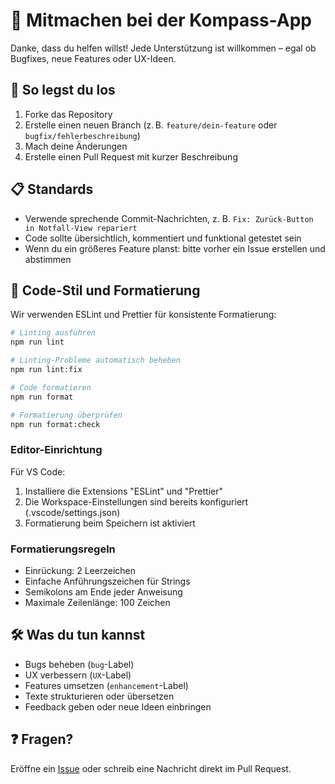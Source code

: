 # 🤝 Mitmachen bei der Kompass-App

Danke, dass du helfen willst! Jede Unterstützung ist willkommen – egal ob Bugfixes, neue Features oder UX-Ideen.

## 🚀 So legst du los

1. Forke das Repository
2. Erstelle einen neuen Branch (z. B. `feature/dein-feature` oder `bugfix/fehlerbeschreibung`)
3. Mach deine Änderungen
4. Erstelle einen Pull Request mit kurzer Beschreibung

## 📋 Standards

- Verwende sprechende Commit-Nachrichten, z. B. `Fix: Zurück-Button in Notfall-View repariert`
- Code sollte übersichtlich, kommentiert und funktional getestet sein
- Wenn du ein größeres Feature planst: bitte vorher ein Issue erstellen und abstimmen

## 🎨 Code-Stil und Formatierung

Wir verwenden ESLint und Prettier für konsistente Formatierung:

```bash
# Linting ausführen
npm run lint

# Linting-Probleme automatisch beheben
npm run lint:fix

# Code formatieren
npm run format

# Formatierung überprüfen
npm run format:check
```

### Editor-Einrichtung

Für VS Code:

1. Installiere die Extensions "ESLint" und "Prettier"
2. Die Workspace-Einstellungen sind bereits konfiguriert (.vscode/settings.json)
3. Formatierung beim Speichern ist aktiviert

### Formatierungsregeln

- Einrückung: 2 Leerzeichen
- Einfache Anführungszeichen für Strings
- Semikolons am Ende jeder Anweisung
- Maximale Zeilenlänge: 100 Zeichen

## 🛠️ Was du tun kannst

- Bugs beheben (`bug`-Label)
- UX verbessern (`UX`-Label)
- Features umsetzen (`enhancement`-Label)
- Texte strukturieren oder übersetzen
- Feedback geben oder neue Ideen einbringen

## ❓ Fragen?

Eröffne ein [Issue](https://github.com/DEIN-NUTZERNAME/kompass-app/issues) oder schreib eine Nachricht direkt im Pull Request.
